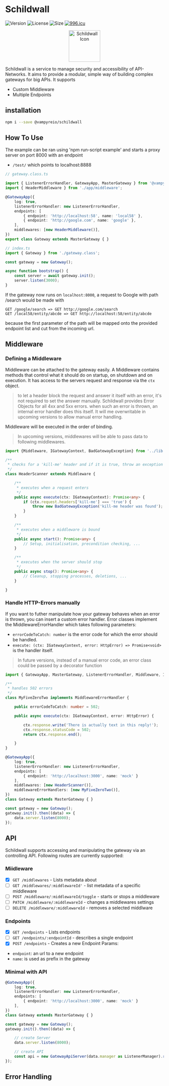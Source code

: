 # Schildwall
![Version](https://img.shields.io/npm/v/schildwall.svg)
![License](https://img.shields.io/github/license/CodingVampyre/schildwall.svg)
![Size](https://img.shields.io/github/repo-size/CodingVampyre/schildwall.svg)
[![996.icu](https://img.shields.io/badge/link-996.icu-red.svg)](https://996.icu)

<p align="center">
  <img height="100px" src="https://user-images.githubusercontent.com/12459210/59879324-b9a78e00-93aa-11e9-8068-06fe50ab6754.png?raw=true" alt="Schildwall Icon"/>
</p>

Schildwall is a service to manage security and accessibility of API-Networks.
It aims to provide a modular, simple way of building complex gateways for big APIs.
It supports

* Custom Middleware
* Multiple Endpoints

## installation
```bash
npm i --save @vampyreio/schildwall
```

## How To Use
The example can be ran using 'npm run-script example' and starts a proxy server on port 8000 with an endpoint

* `/test/` which points to localhost:8888

```typescript
// gateway.class.ts

import { ListenerErrorHandler, GatewayApp, MasterGateway } from '@vampyreio/schildwall';
import { HeaderMiddleware } from './app/middleware';

@GatewayApp({
    log: true,
    listenerErrorHandler: new ListenerErrorHandler,
    endpoints: [
        { endpoint: 'http://localhost:58', name: 'local58' },
        { endpoint: 'http://google.com', name: 'google' },
    ],
    middlewares: [new HeaderMiddleware()],
})
export class Gateway extends MasterGateway { }

// index.ts
import { Gateway } from './gateway.class';

const gateway = new Gateway();

async function bootstrap() {
    const server = await gateway.init();
    server.listen(3000);
}

```

If the gateway now runs on `localhost:8000`, a request to Google with path /search would be made with
```
GET /google/search => GET http://google.com/search
GET /local58/entity/abcde => GET http://localhost:58/entity/abcde
```
because the first parameter of the path will be mapped onto the provided endpoint list and cut from the incoming url.


## Middleware

### Defining a Middleware
Middleware can be attached to the gateway easily. 
A Middleware contains methods that control what it should do on startup, on shutdown and on execution.
It has access to the servers request and response via the `ctx` object. 

> to let a header block the request and answer it itself with an error, it's not required to set the answer manually.
> Schildwall provides Error Objects for all 4xx and 5xx errors. 
> when such an error is thrown, an internal error handler does this itself. 
> It will me overwritable in upcoming versions to allow manual error handling.

Middleware will be executed in the order of binding.

> In upcoming versions, middlewares will be able to pass data to following middlewares.

```typescript
import {Middleware, IGatewayContext, BadGatewayException} from '../lib';

/**
 * checks for a 'kill-me' header and if it is true, throw an exception
 */
class HeaderScanner extends Middleware {

    /**
     * executes when a request enters
     */
    public async execute(ctx: IGatewayContext): Promise<any> {
        if (ctx.request.headers['kill-me'] === 'true') {
            throw new BadGatewayException('kill-me header was found');
        }
    }

    /**
     * executes when a middleware is bound
     */
    public async start(): Promise<any> {
        // Setup, initialisation, precondition checking, ...
    }

    /**
     * executes when the server should stop
     */
    public async stop(): Promise<any> { 
        // Cleanup, stopping processes, deletions, ...
    }

}
```

### Handle HTTP-Errors manually
If you want to futher manipulate how your gateway behaves when an error is thrown, you can insert a custom error handler.
Error classes implement the MiddlewareErrorHandler which takes following parameters:

* `errorCodeToCatch: number` is the error code for which the error should be handled.
* `execute: (ctx: IGatewayContext, error: HttpError) => Promise<void>` is the handler itself.

> In future versions, instead of a manual error code, an error class could be passed by a decorator function

```typescript
import { GatewayApp, MasterGateway, ListenerErrorHandler, Middleware, IGatewayContext, BadGatewayException, MiddlewareErrorHandler, HttpError } from '../lib';

/**
 * handles 502 errors 
 */
class MyFiveZeroTwo implements MiddlewareErrorHandler {

    public errorCodeToCatch: number = 502;

    public async execute(ctx: IGatewayContext, error: HttpError) {

        ctx.response.write('There is actually text in this reply!');
        ctx.response.statusCode = 502;
        return ctx.response.end();

    }
}

@GatewayApp({
    log: true,
    listenerErrorHandler: new ListenerErrorHandler,
    endpoints: [
        { endpoint: 'http://localhost:3000', name: 'mock' }
    ],
    middlewares: [new HeaderScanner()],
    middlewareErrorHandlers: [new MyFiveZeroTwo()],
})
class Gateway extends MasterGateway { }

const gateway = new Gateway();
gateway.init().then((data) => {
    data.server.listen(8000);
});
```

## API
Schildwall supports accessing and manipulating the gateway via an controlling API.
Following routes are currently supported:

### Miidleware
- [x] `GET /middlewares` - Lists metadata about 
- [ ] `GET /middlewares/:middlewareId'` - list metadata of a specific middleware
- [ ] `POST /middleware/:middlewareId/toggle` - starts or stops a middleware
- [ ] `PATCH /middleware/:middlewareId` - changes a middlewares settings
- [ ] `DELETE /middleware/:middlewareId` - removes a selected middlware

### Endpoints
- [x] `GET /endpoints` - Lists endpoints
- [ ] `GET /endpoints/:endpointId` - describes a single endpoint 
- [x] `POST /endpoints` - Creates a new Endpoint
Params:
* `endpoint`: an url to a new endpoint
* `name`: is used as prefix in the gateway

### Minimal with API
``` typescript
@GatewayApp({
    log: true,
    listenerErrorHandler: new ListenerErrorHandler,
    endpoints: [
        { endpoint: 'http://localhost:3000', name: 'mock' }
    ],
})
class Gateway extends MasterGateway { }

const gateway = new Gateway();
gateway.init().then((data) => {

    // create Server
    data.server.listen(8000);

    // create API
    const api = new GatewayApiServer(data.manager as ListenerManager).run(8081);
});
```

## Error Handling
